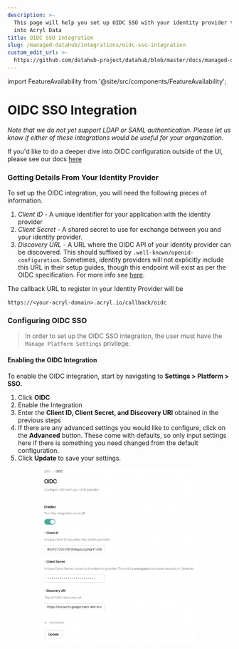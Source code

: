 ```yaml
---
description: >-
  This page will help you set up OIDC SSO with your identity provider to log
  into Acryl Data
title: OIDC SSO Integration
slug: /managed-datahub/integrations/oidc-sso-integration
custom_edit_url: >-
  https://github.com/datahub-project/datahub/blob/master/docs/managed-datahub/integrations/oidc-sso-integration.md
---
```


import FeatureAvailability from '@site/src/components/FeatureAvailability';

# OIDC SSO Integration

<FeatureAvailability saasOnly />

_Note that we do not yet support LDAP or SAML authentication. Please let us know if either of these integrations would be useful for your organization._

If you'd like to do a deeper dive into OIDC configuration outside of the UI, please see our docs [here](/docs/authentication/guides/sso/configure-oidc-react.md)

### Getting Details From Your Identity Provider

To set up the OIDC integration, you will need the following pieces of information.

1. _Client ID_ - A unique identifier for your application with the identity provider
2. _Client Secret_ - A shared secret to use for exchange between you and your identity provider.
3. _Discovery URL_ - A URL where the OIDC API of your identity provider can be discovered. This should suffixed by `.well-known/openid-configuration`. Sometimes, identity providers will not explicitly include this URL in their setup guides, though this endpoint will exist as per the OIDC specification. For more info see [here](http://openid.net/specs/openid-connect-discovery-1_0.html).

The callback URL to register in your Identity Provider will be

```
https://<your-acryl-domain>.acryl.io/callback/oidc
```

### Configuring OIDC SSO

> In order to set up the OIDC SSO integration, the user must have the `Manage Platform Settings` privilege.

#### Enabling the OIDC Integration

To enable the OIDC integration, start by navigating to **Settings > Platform > SSO.**

1. Click **OIDC**
2. Enable the Integration
3. Enter the **Client ID, Client Secret, and Discovery URI** obtained in the previous steps
4. If there are any advanced settings you would like to configure, click on the **Advanced** button. These come with defaults, so only input settings here if there is something you need changed from the default configuration.
5. Click **Update** to save your settings.

<p align="center">
  <img width="70%" src="https://raw.githubusercontent.com/acryldata/static-assets-test/master/imgs/saas/image-(10).png"/>
</p>
